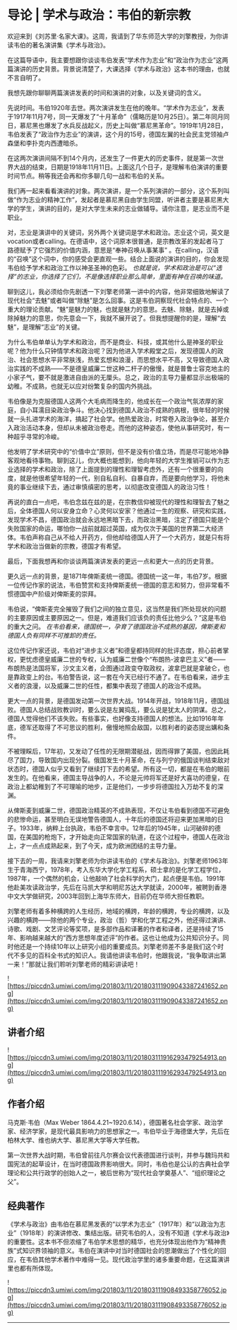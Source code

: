 # 导论 | 学术与政治：韦伯的新宗教

欢迎来到《刘苏里·名家大课》。这周，我请到了华东师范大学的刘擎教授，为你讲读韦伯的著名演讲集《学术与政治》。

在这篇导语中，我主要想跟你谈谈韦伯发表“学术作为志业”和“政治作为志业”这两篇演讲的历史背景。背景说清楚了，大课选择《学术与政治》这本书的理由，也就不言自明了。

我想先跟你聊聊两篇演讲发表的时间和演讲的对象，以及关键词的含义。

先说时间。韦伯1920年去世。两次演讲发生在他的晚年。“学术作为志业”，发表于1917年11月7号，同一天爆发了“十月革命”（儒略历是10月25日）。第二年同月同日，慕尼黑也爆发了水兵反战起义，历史上叫做“慕尼黑革命”。1919年1月28日，韦伯发表了“政治作为志业”的演讲，这个月的15号，德国左翼的社会民主党领袖卢森堡和李扑克内西遭暗杀。

在这两次演讲间隔不到14个月内，还发生了一件更大的历史事件，就是第一次世界大战的结束，日期是1918年11月11日。上面这几个日子，是理解韦伯演讲的重要时间节点。稍等我还会再和你多聊几句一战和韦伯的关系。

我们再一起来看看演讲的对象。两次演讲，是一个系列演讲的一部分，这个系列叫做“作为志业的精神工作”，发起者是慕尼黑自由学生同盟，听讲者主要是慕尼黑大学的学生，演讲的目的，是对大学生未来的志业做辅导。请你注意，是志业而不是职业。

对，志业是演讲中的关键词，另外两个关键词是学术和政治。志业这个词，英文是vocation或者calling。在德语中，这个词原本很普通，是宗教改革的发起者马丁路德赋予了它强烈的价值内涵，意思是“奉神召唤从事某事” 。在calling，汉语的“召唤”这个词中，你的感受会更直观一些。结合上面说的演讲的目的，你会发现韦伯给予学术和政治工作以神圣圣神的色彩。 *也就是说，学术和政治是可以“选择”的志业，你选择了它们，不是像选择职业那么简单，里面有神在召唤的味道。*

聊到这儿，我必须给你先剧透一下刘擎老师第一讲中的内容，他非常细致地解读了现代社会“去魅”或者叫做“除魅”是怎么回事。这是韦伯洞察现代社会特点的、一个重大的理论贡献。“魅”是魅力的魅，也就是魅力的意思。去魅、除魅，就是去掉或除掉魅力的意思，你先意会一下，我就不展开说了。但我想提醒你的是，理解“去魅”，是理解“志业”的关键。

为什么韦伯单单认为学术和政治，而不是商业、科技，或其他什么是神圣的职业呢？他为什么只钟情学术和政治呢？因为他进入学术殿堂之后，发现德国人的政治、社会思想水平非常肤浅，热爱玄想和浪漫，而思想水平不高，又导致德国人政治实践的不成熟——不是德皇威廉二世这种二杆子的傲慢，就是普鲁士容克地主的小家子气，要不就是激进自由派的无厘头。总之，政治的主导力量都显示出极端的幼稚。不成熟，也就无以应对纷繁复杂的国内外挑战。

韦伯像是为克服德国人这两个大毛病而降生的，他成长在一个政治气氛浓厚的家庭，自小耳濡目染政治争斗。他决心找到德国人政治不成熟的病根，很年轻的时候就一头扎进学术的海洋，搞起了社会学。他热爱政治，时常卷入政治争论，甚至介入政治活动本身，但却从未被政治卷走。而他的这种姿态，使他从事研究时，有一种超乎寻常的冷峻。

他发明了学术研究中的“价值中立”原则，但不是没有价值立场，而是尽可能地冷静客观地看待事物。聊到这儿，你大概也能想到，他向年轻的大学生推销可以作为志业选择的学术和政治，除了上面提到的理性和理智考虑外，还有一个很重要的向度，就是他很希望年轻的一代，别自私自利、自暴自弃，而是要向他学习，将他未竟的事业继续下去，通过审慎缜密的思考，以彻底改变德国人的政治习性！

再说的直白一点吧，韦伯念兹在兹的是，在宗教信仰被现代的理性和理智去了魅之后，全体德国人何以安身立命？心灵何以安家？他通过一生的观察、研究和实践，发现学术不昌，德国政治就会永远地黑暗下去，而政治黑暗，注定了德国只能是个失败国家的命运，哪怕你一战前就超过英国，成为仅次于美国的世界第二大经济体。韦伯声称自己从不给人开药方，但他却给德国人开了一个大药方，就是只有将学术和政治当做新的宗教，德国才有希望。

最后，下面我想再和你谈谈两篇演讲发表的更远一点和更大一点的历史背景。

更久远一点的背景，是1871年俾斯麦统一德国。德国统一这一年，韦伯7岁。根据一位传记作家的说法，韦伯赞赏和支持俾斯麦统一德国的意志和努力，但非常看不惯德国中产阶级对俾斯麦的崇拜。

韦伯说，“俾斯麦完全摧毁了我们之间的独立意见，这当然是我们所处现状的问题的主要原因或主要原因之一。但是，难道我们应该负的责任比他少么？”这是韦伯的重大之问。 *在韦伯看来，德国统一，孕育了德国政治不成熟的基因，俾斯麦和德国人负有同样不可推卸的责任。*

这位传记作家还说，韦伯对“进步主义者”和德皇都持同样的批评态度，担心前者掌权，更忧虑德皇威廉二世的专权，认为威廉二世像个“布朗热-波拿巴主义”者——布朗热是法国将军，沙文主义者，企图通过政变夺取政权，波拿巴就是拿破仑，也是靠政变上的台。韦伯警告说，这一套在今天已经行不通了。在韦伯看来，进步主义者的浪漫，以及威廉二世的任性，都集中表现了德国人的政治不成熟。

更大一点的背景，是德国发动第一次世界大战。1914年开战，1918年11月，德国战败。德国人总结战败教训时，要么说是左翼捣乱，要么说是犹太人的阴谋。总之，德国人觉得他们不该失败。有些事实，也好像支持德国人的想法。比如1916年年底，德军还取得了不可思议的胜利，傲慢地照会敌国，以胜利者的姿态提出媾和条件。

不被理睬后，17年初，又发动了任性的无限期潜艇战，因而得罪了美国，也因此耗尽了国力，导致国内出现分裂。俄国发生十月革命，在与列宁的俄国谈判结束敌对状态时，德国人似乎又看到了继续打下去的希望。所有这一切，都是在韦伯的眼前发生的。在他看来，德国主导战争的人，不论是元帅将军还是好大喜功的德皇，在政治上都幼稚到了不可理喻的地步，正是他们，一步步将德国拉入万劫不复的深渊。

从俾斯麦到威廉二世，德国政治精英的不成熟表现，不仅让韦伯看到德国不可避免的悲惨命运，甚至明白无误地警告德国人，十年后的德国还将迎来更加黑暗的日子。1933年，纳粹上台执政，韦伯不幸言中。12年后的1945年，山河破碎的德国，在美国的枪炮下，才开始走向正常国家的轨道，在这个过程中，德国人在政治上，才一点点成熟起来，到了今天，成为欧洲团结的主导力量。

接下去的一周，我请来刘擎老师为你讲读韦伯的《学术与政治》。刘擎老师1963年生于青海西宁，1978年，考入东华大学化学工程系，硕士拿的是化学工程学位，1987年，一个偶然的机会，让他敲响了社会科学的大门，起点便是韦伯。1991年他赴美攻读政治学，先后在马凯大学和明尼苏达大学就读，2000年，被聘到香港中文大学做研究，2003年回到上海华东师大，目前仍在华师大担任教职。

刘擎老师有着多种横跨的人生经历，地域的横跨，年龄的横跨，专业的横跨，以及兴趣的横跨——除他的两个专业，政治（哲）学和化学工程之外，他还得过演讲、诗歌、戏剧、文艺评论等奖项，是多部作品和译著的作者和译者，还是持续了15年、影响越来越大的“西方思想年度述评”的作者。这也让他成为公共知识分子。同时他还是一个持续10年以上研究小组的重要成员。刘擎老师差不多是我们这个时代不多见的百科全书式的知识人。我请他讲读韦伯时，他跟我说，“我争取讲出第一来！”那就让我们聆听刘擎老师的精彩讲读吧！

![https://piccdn3.umiwi.com/img/201803/11/201803111909043387241652.png](https://piccdn3.umiwi.com/img/201803/11/201803111909043387241652.png)

## 讲者介绍

![https://piccdn3.umiwi.com/img/201803/11/201803111916293479254913.png](https://piccdn3.umiwi.com/img/201803/11/201803111916293479254913.png)

## 作者介绍

马克斯·韦伯（Max Weber 1864.4.21~1920.6.14），德国著名社会学家、政治学家、经济学家，是现代最具影响力的思想家之一。韦伯毕业于海德堡大学，先后在柏林大学、维也纳大学、慕尼黑大学等大学任教。

第一次世界大战时期，韦伯曾前往凡尔赛会议代表德国进行谈判，并参与魏玛共和国宪法的起草设计，在当时德国政界影响很大。同时，韦伯也是公认的古典社会学理论和公共行政学的创始人之一，被后世称为“现代社会学奠基人”、“组织理论之父”。

## 经典著作

《学术与政治》由韦伯在慕尼黑发表的“以学术为志业”（1917年）和“以政治为志业”（1918年）的演讲修改、集结出版。研究韦伯的人，没有不知道《学术与政治》的重要性。这本书不但浓缩了韦伯学术思想的精华，也充分体现出他作为“精神贵族”式知识界领袖的意义。韦伯在演讲中对当时德国社会的思潮做出了个性化的回应，在韦伯其他学术著作中难得一见。现代政治学里的诸多重要命题，在这篇演讲里也都有所体现。

![https://piccdn3.umiwi.com/img/201803/11/201803111908493358776052.jpg](https://piccdn3.umiwi.com/img/201803/11/201803111908493358776052.jpg)

---
